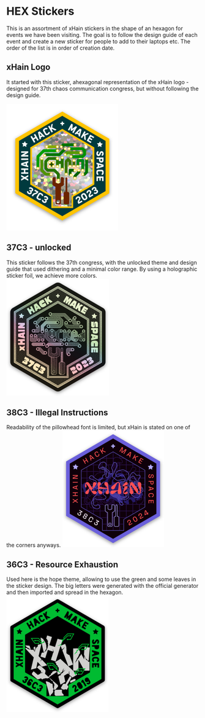 # HEX Stickers
This is an assortment of xHain stickers in the shape of an hexagon for events we have been visiting. The goal is to follow the design guide of each event and create a new sticker for people to add to their laptops etc. The order of the list is in order of creation date. 

## xHain Logo
It started with this sticker, ahexagonal representation of the xHain logo - designed for 37th chaos communication congress, but without following the design guide.

![xHain Logo Sticker in hexagon shape](https://github.com/xHain-hackspace/xHainCI/blob/master/stickers/HEX/preview/37C3.png?raw=true)

## 37C3 - unlocked
This sticker follows the 37th congress, with the unlocked theme and design guide that used dithering and a minimal color range. By using a holographic sticker foil, we achieve more colors.
![37C3 inspired xHain Logo Sticker in hexagon shape](https://github.com/xHain-hackspace/xHainCI/blob/master/stickers/HEX/preview/37C3_unlocked.png?raw=true)

## 38C3 - Illegal Instructions
Readability of the pillowhead font is limited, but xHain is stated on one of the corners anyways. 
![38C3 inspired xHain Logo Sticker in hexagon shape](https://github.com/xHain-hackspace/xHainCI/blob/master/stickers/HEX/preview/38C3.png?raw=true)

## 36C3 - Resource Exhaustion
Used here is the hope theme, allowing to use the green and some leaves in the sticker design. The big letters were generated with the official generator and then imported and spread in the hexagon.
![36C3 inspired xHain Logo Sticker in hexagon shape](https://github.com/xHain-hackspace/xHainCI/blob/master/stickers/HEX/preview/36C3.png?raw=true)

